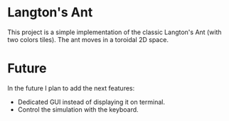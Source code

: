 # Langton's Ant

This project is a simple implementation of the classic Langton's Ant (with two colors tiles).
The ant moves in a toroidal 2D space.

# Future

In the future I plan to add the next features:
- Dedicated GUI instead of displaying it on terminal.
- Control the simulation with the keyboard.
